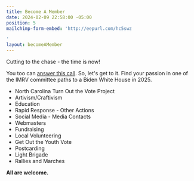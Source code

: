 ```yaml
---
title: Become A Member
date: 2024-02-09 22:58:00 -05:00
position: 5
mailchimp-form-embed: 'http://eepurl.com/hc5swz

'
layout: becomeAMember
---
```


Cutting to the chase - the time is now!

You too can [answer this call](http://eepurl.com/hc5swz).  So, let's get to it.  Find your passion in one of the IMRV committee paths to a Biden White House in 2025.

* North Carolina Turn Out the Vote Project
* Artivism/Craftivism
* Education
* Rapid Response - Other Actions
* Social Media - Media Contacts
* Webmasters
* Fundraising
* Local Volunteering
* Get Out the Youth Vote
* Postcarding
* Light Brigade
* Rallies and Marches


**All are welcome.**
